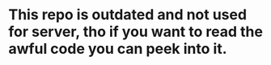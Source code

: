 # This repo is outdated and not used for server, tho if you want to read the awful code you can peek into it.
